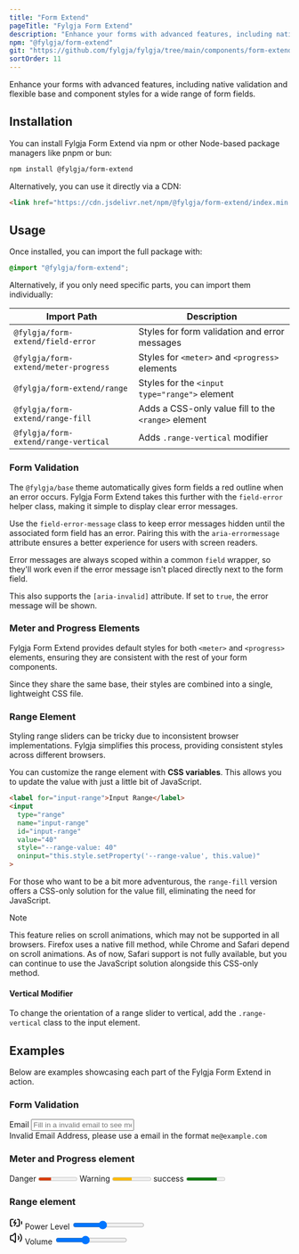 ```yaml
---
title: "Form Extend"
pageTitle: "Fylgja Form Extend"
description: "Enhance your forms with advanced features, including native validation and flexible base and component styles for a wide range of form fields"
npm: "@fylgja/form-extend"
git: "https://github.com/fylgja/fylgja/tree/main/components/form-extend"
sortOrder: 11
---
```


Enhance your forms with advanced features, including native validation and flexible base and component styles for a wide range of form fields.

## Installation

You can install Fylgja Form Extend via npm or other Node-based package managers like pnpm or bun:

```bash
npm install @fylgja/form-extend
```

Alternatively, you can use it directly via a CDN:

```html
<link href="https://cdn.jsdelivr.net/npm/@fylgja/form-extend/index.min.css" rel="stylesheet">
```

## Usage

Once installed, you can import the full package with:

```css
@import "@fylgja/form-extend";
```

Alternatively, if you only need specific parts, you can import them individually:

| Import Path                          | Description                                         |
| ------------------------------------ | --------------------------------------------------- |
| `@fylgja/form-extend/field-error`    | Styles for form validation and error messages       |
| `@fylgja/form-extend/meter-progress` | Styles for `<meter>` and `<progress>` elements      |
| `@fylgja/form-extend/range`          | Styles for the `<input type="range">` element       |
| `@fylgja/form-extend/range-fill`     | Adds a CSS-only value fill to the `<range>` element |
| `@fylgja/form-extend/range-vertical` | Adds `.range-vertical` modifier                     |

### Form Validation

The `@fylgja/base` theme automatically gives form fields a red outline when an error occurs.
Fylgja Form Extend takes this further with the `field-error` helper class,
making it simple to display clear error messages.

Use the `field-error-message` class to keep error messages hidden until the associated form field has an error.
Pairing this with the `aria-errormessage` attribute ensures a better experience for users with screen readers.

Error messages are always scoped within a common `field` wrapper,
so they'll work even if the error message isn't placed directly next to the form field.

This also supports the `[aria-invalid]` attribute.
If set to `true`, the error message will be shown.

### Meter and Progress Elements

Fylgja Form Extend provides default styles for both `<meter>` and `<progress>` elements,
ensuring they are consistent with the rest of your form components.

Since they share the same base, their styles are combined into a single, lightweight CSS file.

### Range Element

Styling range sliders can be tricky due to inconsistent browser implementations.
Fylgja simplifies this process, providing consistent styles across different browsers.

You can customize the range element with **CSS variables**.
This allows you to update the value with just a little bit of JavaScript.

```html
<label for="input-range">Input Range</label>
<input
  type="range"
  name="input-range"
  id="input-range"
  value="40"
  style="--range-value: 40"
  oninput="this.style.setProperty('--range-value', this.value)"
>
```

For those who want to be a bit more adventurous,
the `range-fill` version offers a CSS-only solution for the value fill,
eliminating the need for JavaScript.

> [!note]
> This feature relies on scroll animations, which may not be supported in all browsers.
> Firefox uses a native fill method, while Chrome and Safari depend on scroll animations.
> As of now, Safari support is not fully available,
> but you can continue to use the JavaScript solution alongside this CSS-only method.

#### Vertical Modifier

To change the orientation of a range slider to vertical, add the `.range-vertical` class to the input element.

## Examples

Below are examples showcasing each part of the Fylgja Form Extend in action.

### Form Validation

<div class="field">
	<label for="email-validate">Email</label>
	<input type="email" name="email" id="email" placeholder="Fill in a invalid email to see me work" aria-errormessage="err1" autocomplete="off">
	<div id="err1" class="field-error-message">
		Invalid Email Address, please use a email in the format
		<code>me@example.com</code>
	</div>
</div>

### Meter and Progress element

<label>
	Danger
	<meter min="0" max="100" low="33" high="66" optimum="80" value="32"></meter>
</label>
<label>
	Warning
	<meter min="0" max="100" low="33" high="66" optimum="80" value="50"></meter>
</label>
<label>
	success
	<meter min="0" max="100" low="33" high="66" optimum="80" value="80"></meter>
</label>

### Range element

<label for="input-range" class="flex gap-sm">
<svg xmlns="http://www.w3.org/2000/svg" width="24" height="24" viewBox="0 0 24 24" fill="none" stroke="currentColor" stroke-width="2" stroke-linecap="round" stroke-linejoin="round"><path d="m11 7-3 5h4l-3 5"/><path d="M14.856 6H16a2 2 0 0 1 2 2v8a2 2 0 0 1-2 2h-2.935"/><path d="M22 14v-4"/><path d="M5.14 18H4a2 2 0 0 1-2-2V8a2 2 0 0 1 2-2h2.936"/></svg>
<span>Power Level</span>
</label>
<input type="range" name="input-range" id="input-range" value="40" style="--range-value: 40" oninput="setRangeValue(this)">

<div class="flex align gap" style="--align: start">
	<label for="input-range-volume" class="flex gap-sm">
	<svg xmlns="http://www.w3.org/2000/svg" width="24" height="24" viewBox="0 0 24 24" fill="none" stroke="currentColor" stroke-width="2" stroke-linecap="round" stroke-linejoin="round"><path d="M11 4.702a.705.705 0 0 0-1.203-.498L6.413 7.587A1.4 1.4 0 0 1 5.416 8H3a1 1 0 0 0-1 1v6a1 1 0 0 0 1 1h2.416a1.4 1.4 0 0 1 .997.413l3.383 3.384A.705.705 0 0 0 11 19.298z"/><path d="M16 9a5 5 0 0 1 0 6"/><path d="M19.364 18.364a9 9 0 0 0 0-12.728"/></svg>
	<span>Volume</span>
	</label>
	<input type="range" name="input-range-volume" id="input-range-volume" value="40" step="10" style="--range-value: 40" class="range-vertical" oninput="setRangeValue(this)">
</div>

<script>
	function setRangeValue(el: HTMLInputElement) {
		if (CSS.supports("timeline-scope", "--foo")) return;
		el.style.setProperty("--range-value", el.value);
	}
</script>
